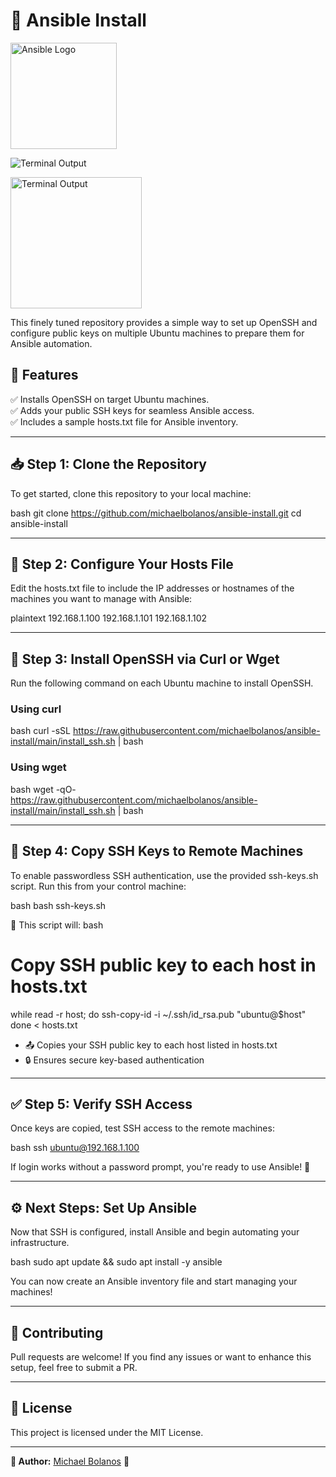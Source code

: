 # 🚀 Ansible Install

<img src="https://upload.wikimedia.org/wikipedia/commons/2/24/Ansible_logo.svg" alt="Ansible Logo" width="170px">

![Terminal Output](terminal1gif.gif)

<img src="terminal1gif.gif" width="210" alt="Terminal Output">

This finely tuned repository provides a simple way to set up OpenSSH and configure public keys on multiple Ubuntu machines to prepare them for Ansible automation.

## 🌟 Features
✅ Installs OpenSSH on target Ubuntu machines.  
✅ Adds your public SSH keys for seamless Ansible access.  
✅ Includes a sample hosts.txt file for Ansible inventory.  

---

## 📥 Step 1: Clone the Repository

To get started, clone this repository to your local machine:

bash
git clone https://github.com/michaelbolanos/ansible-install.git
cd ansible-install


---

## 📄 Step 2: Configure Your Hosts File

Edit the hosts.txt file to include the IP addresses or hostnames of the machines you want to manage with Ansible:

plaintext
192.168.1.100
192.168.1.101
192.168.1.102


---

## 🔧 Step 3: Install OpenSSH via Curl or Wget

Run the following command on each Ubuntu machine to install OpenSSH.

### Using curl
bash
curl -sSL https://raw.githubusercontent.com/michaelbolanos/ansible-install/main/install_ssh.sh | bash


### Using wget
bash
wget -qO- https://raw.githubusercontent.com/michaelbolanos/ansible-install/main/install_ssh.sh | bash


---

## 🔑 Step 4: Copy SSH Keys to Remote Machines

To enable passwordless SSH authentication, use the provided ssh-keys.sh script. Run this from your control machine:

bash
bash ssh-keys.sh


📌 This script will:
bash
# Copy SSH public key to each host in hosts.txt
while read -r host; do
    ssh-copy-id -i ~/.ssh/id_rsa.pub "ubuntu@$host"
done < hosts.txt

- 📤 Copies your SSH public key to each host listed in hosts.txt
- 🔒 Ensures secure key-based authentication

---

## ✅ Step 5: Verify SSH Access

Once keys are copied, test SSH access to the remote machines:

bash
ssh ubuntu@192.168.1.100


If login works without a password prompt, you're ready to use Ansible! 🎉

---

## ⚙️ Next Steps: Set Up Ansible

Now that SSH is configured, install Ansible and begin automating your infrastructure.

bash
sudo apt update && sudo apt install -y ansible


You can now create an Ansible inventory file and start managing your machines!

---

## 🤝 Contributing
Pull requests are welcome! If you find any issues or want to enhance this setup, feel free to submit a PR.

---

## 📜 License
This project is licensed under the MIT License.

---

**👤 Author:** [Michael Bolanos](https://github.com/michaelbolanos) 🚀
